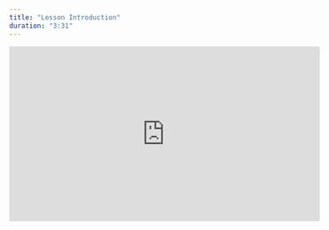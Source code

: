 ```yaml
---
title: "Lesson Introduction"
duration: "3:31"
---
```


<iframe width="560" height="315" src="https://www.youtube.com/embed/BmU53an5QJc" title="YouTube video player" frameborder="0" allow="accelerometer; autoplay; clipboard-write; encrypted-media; gyroscope; picture-in-picture; web-share" allowfullscreen></iframe>